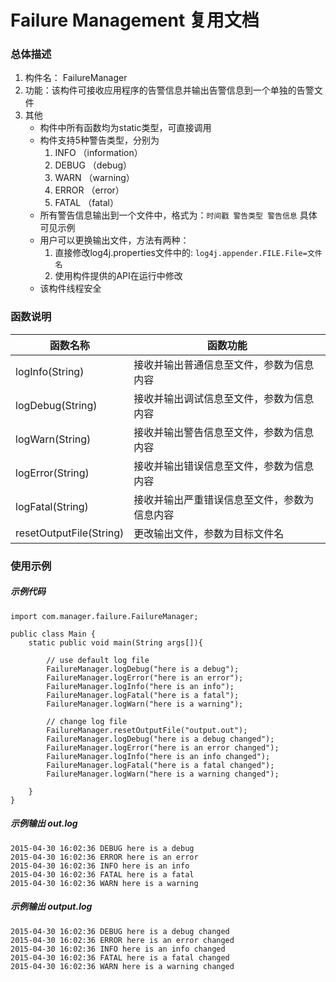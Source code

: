 # Failure Management 复用文档

### 总体描述
1. 构件名： FailureManager
2. 功能：该构件可接收应用程序的告警信息并输出告警信息到一个单独的告警文件
3. 其他
	* 构件中所有函数均为static类型，可直接调用
	* 构件支持5种警告类型，分别为
		1. INFO （information）
		2. DEBUG （debug）
		3. WARN （warning）
		3. ERROR （error）
		4. FATAL （fatal）
	* 所有警告信息输出到一个文件中，格式为：```时间戳 警告类型 警告信息``` 具体可见示例
	* 用户可以更换输出文件，方法有两种：
		1. 直接修改log4j.properties文件中的: ```log4j.appender.FILE.File=文件名```
		2. 使用构件提供的API在运行中修改
	* 该构件线程安全
 
### 函数说明

函数名称  | 函数功能
------------- | -------------
logInfo(String)  | 接收并输出普通信息至文件，参数为信息内容
logDebug(String)  | 接收并输出调试信息至文件，参数为信息内容
logWarn(String)  | 接收并输出警告信息至文件，参数为信息内容
logError(String)  | 接收并输出错误信息至文件，参数为信息内容
logFatal(String)  | 接收并输出严重错误信息至文件，参数为信息内容
resetOutputFile(String) | 更改输出文件，参数为目标文件名




### 使用示例

##### 示例代码
```
import com.manager.failure.FailureManager;
    
public class Main {
    static public void main(String args[]){
        
        // use default log file
        FailureManager.logDebug("here is a debug");
        FailureManager.logError("here is an error");
        FailureManager.logInfo("here is an info");
        FailureManager.logFatal("here is a fatal");
        FailureManager.logWarn("here is a warning");
        
        // change log file
        FailureManager.resetOutputFile("output.out");
        FailureManager.logDebug("here is a debug changed");
        FailureManager.logError("here is an error changed");
        FailureManager.logInfo("here is an info changed");
        FailureManager.logFatal("here is a fatal changed");
        FailureManager.logWarn("here is a warning changed");

    }
}
```

##### 示例输出 out.log
```
2015-04-30 16:02:36 DEBUG here is a debug
2015-04-30 16:02:36 ERROR here is an error
2015-04-30 16:02:36 INFO here is an info
2015-04-30 16:02:36 FATAL here is a fatal
2015-04-30 16:02:36 WARN here is a warning

```

##### 示例输出 output.log
```
2015-04-30 16:02:36 DEBUG here is a debug changed
2015-04-30 16:02:36 ERROR here is an error changed
2015-04-30 16:02:36 INFO here is an info changed
2015-04-30 16:02:36 FATAL here is a fatal changed
2015-04-30 16:02:36 WARN here is a warning changed

```